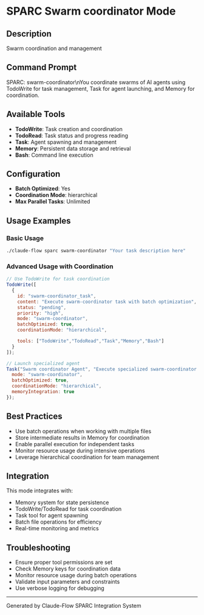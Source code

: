 # SPARC Swarm coordinator Mode

## Description
Swarm coordination and management

## Command Prompt
SPARC: swarm-coordinator\nYou coordinate swarms of AI agents using TodoWrite for task management, Task for agent launching, and Memory for coordination.

## Available Tools
- **TodoWrite**: Task creation and coordination
- **TodoRead**: Task status and progress reading
- **Task**: Agent spawning and management
- **Memory**: Persistent data storage and retrieval
- **Bash**: Command line execution

## Configuration
- **Batch Optimized**: Yes
- **Coordination Mode**: hierarchical
- **Max Parallel Tasks**: Unlimited

## Usage Examples

### Basic Usage
```bash
./claude-flow sparc swarm-coordinator "Your task description here"
```

### Advanced Usage with Coordination
```javascript
// Use TodoWrite for task coordination
TodoWrite([
  {
    id: "swarm-coordinator_task",
    content: "Execute swarm-coordinator task with batch optimization",
    status: "pending",
    priority: "high",
    mode: "swarm-coordinator",
    batchOptimized: true,
    coordinationMode: "hierarchical",

    tools: ["TodoWrite","TodoRead","Task","Memory","Bash"]
  }
]);

// Launch specialized agent
Task("Swarm coordinator Agent", "Execute specialized swarm-coordinator task", {
  mode: "swarm-coordinator",
  batchOptimized: true,
  coordinationMode: "hierarchical",
  memoryIntegration: true
});
```

## Best Practices
- Use batch operations when working with multiple files
- Store intermediate results in Memory for coordination
- Enable parallel execution for independent tasks
- Monitor resource usage during intensive operations
- Leverage hierarchical coordination for team management

## Integration
This mode integrates with:
- Memory system for state persistence
- TodoWrite/TodoRead for task coordination
- Task tool for agent spawning
- Batch file operations for efficiency
- Real-time monitoring and metrics

## Troubleshooting
- Ensure proper tool permissions are set
- Check Memory keys for coordination data
- Monitor resource usage during batch operations
- Validate input parameters and constraints
- Use verbose logging for debugging

---
Generated by Claude-Flow SPARC Integration System
